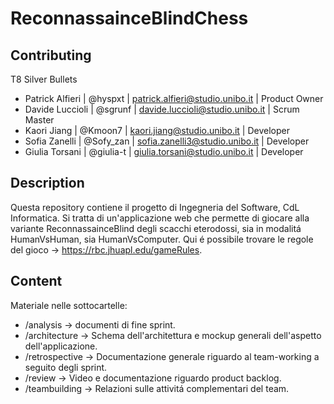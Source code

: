 # ReconnassainceBlindChess

## Contributing

T8 Silver Bullets
- Patrick Alfieri | @hyspxt | patrick.alfieri@studio.unibo.it | Product Owner
- Davide Luccioli | @sgrunf | davide.luccioli@studio.unibo.it | Scrum Master
- Kaori Jiang | @Kmoon7 | kaori.jiang@studio.unibo.it | Developer
- Sofia Zanelli | @Sofy_zan | sofia.zanelli3@studio.unibo.it | Developer
- Giulia Torsani | @giulia-t | giulia.torsani@studio.unibo.it | Developer

## Description
Questa repository contiene il progetto di Ingegneria del Software, CdL Informatica. 
Si tratta di un'applicazione web che permette di giocare alla variante ReconnassainceBlind degli scacchi eterodossi, sia in modalitá HumanVsHuman, sia HumanVsComputer. Qui é possibile trovare le regole del gioco -> https://rbc.jhuapl.edu/gameRules.


## Content

Materiale nelle sottocartelle:
- /analysis -> documenti di fine sprint.
- /architecture -> Schema dell'architettura e mockup generali dell'aspetto dell'applicazione.
- /retrospective -> Documentazione generale riguardo al team-working a seguito degli sprint.
- /review -> Video e documentazione riguardo product backlog.
- /teambuilding -> Relazioni sulle attivitá complementari del team.
